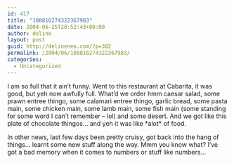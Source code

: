 ```yaml
---
id: 417
title: "108816274322367983"
date: 2004-06-25T20:52:43+00:00
author: deline
layout: post
guid: http://delineneo.com/?p=302
permalink: /2004/06/108816274322367983/
categories:
  - Uncategorized
---
```

I am so full that it ain&#8217;t funny. Went to this restaurant at Cabarita, it was good, but yeh now awfully full. What&#8217;d we order hmm caesar salad, some prawn entree thingo, some calamari entree thingo, garlic bread, some pasta main, some chicken main, some lamb main, some fish main (some standing for some word I can&#8217;t remember &#8211; lol) and some desert. And we got like this plate of chocolate thingos&#8230; and yeh it was like \*alot\* of food.

In other news, last few days been pretty cruisy, got back into the hang of things&#8230; learnt some new stuff along the way. Mmm you know what? I&#8217;ve got a bad memory when it comes to numbers or stuff like numbers&#8230;